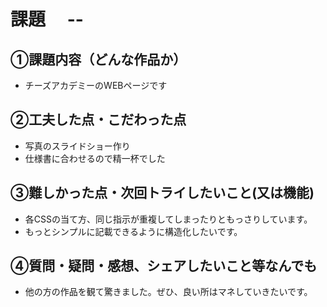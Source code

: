 # 課題　 --

## ①課題内容（どんな作品か）
- チーズアカデミーのWEBページです

## ②工夫した点・こだわった点
- 写真のスライドショー作り
- 仕様書に合わせるので精一杯でした

## ③難しかった点・次回トライしたいこと(又は機能)
- 各CSSの当て方、同じ指示が重複してしまったりともっさりしています。
- もっとシンプルに記載できるように構造化したいです。

## ④質問・疑問・感想、シェアしたいこと等なんでも
- 他の方の作品を観て驚きました。ぜひ、良い所はマネしていきたいです。
